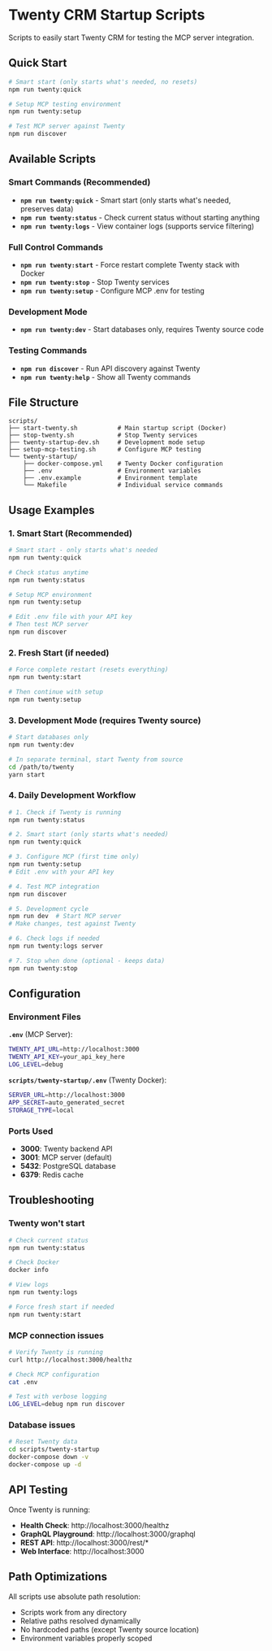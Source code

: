 # Twenty CRM Startup Scripts

Scripts to easily start Twenty CRM for testing the MCP server integration.

## Quick Start

```bash
# Smart start (only starts what's needed, no resets)
npm run twenty:quick

# Setup MCP testing environment
npm run twenty:setup

# Test MCP server against Twenty
npm run discover
```

## Available Scripts

### Smart Commands (Recommended)

- **`npm run twenty:quick`** - Smart start (only starts what's needed, preserves data)
- **`npm run twenty:status`** - Check current status without starting anything
- **`npm run twenty:logs`** - View container logs (supports service filtering)

### Full Control Commands

- **`npm run twenty:start`** - Force restart complete Twenty stack with Docker
- **`npm run twenty:stop`** - Stop Twenty services
- **`npm run twenty:setup`** - Configure MCP .env for testing

### Development Mode

- **`npm run twenty:dev`** - Start databases only, requires Twenty source code

### Testing Commands

- **`npm run discover`** - Run API discovery against Twenty
- **`npm run twenty:help`** - Show all Twenty commands

## File Structure

```
scripts/
├── start-twenty.sh           # Main startup script (Docker)
├── stop-twenty.sh            # Stop Twenty services
├── twenty-startup-dev.sh     # Development mode setup
├── setup-mcp-testing.sh      # Configure MCP testing
└── twenty-startup/
    ├── docker-compose.yml    # Twenty Docker configuration
    ├── .env                  # Environment variables
    ├── .env.example          # Environment template
    └── Makefile              # Individual service commands
```

## Usage Examples

### 1. Smart Start (Recommended)

```bash
# Smart start - only starts what's needed
npm run twenty:quick

# Check status anytime
npm run twenty:status

# Setup MCP environment
npm run twenty:setup

# Edit .env file with your API key
# Then test MCP server
npm run discover
```

### 2. Fresh Start (if needed)

```bash
# Force complete restart (resets everything)
npm run twenty:start

# Then continue with setup
npm run twenty:setup
```

### 3. Development Mode (requires Twenty source)

```bash
# Start databases only
npm run twenty:dev

# In separate terminal, start Twenty from source
cd /path/to/twenty
yarn start
```

### 4. Daily Development Workflow

```bash
# 1. Check if Twenty is running
npm run twenty:status

# 2. Smart start (only starts what's needed)
npm run twenty:quick

# 3. Configure MCP (first time only)
npm run twenty:setup
# Edit .env with your API key

# 4. Test MCP integration
npm run discover

# 5. Development cycle
npm run dev  # Start MCP server
# Make changes, test against Twenty

# 6. Check logs if needed
npm run twenty:logs server

# 7. Stop when done (optional - keeps data)
npm run twenty:stop
```

## Configuration

### Environment Files

**`.env`** (MCP Server):
```bash
TWENTY_API_URL=http://localhost:3000
TWENTY_API_KEY=your_api_key_here
LOG_LEVEL=debug
```

**`scripts/twenty-startup/.env`** (Twenty Docker):
```bash
SERVER_URL=http://localhost:3000
APP_SECRET=auto_generated_secret
STORAGE_TYPE=local
```

### Ports Used

- **3000**: Twenty backend API
- **3001**: MCP server (default)
- **5432**: PostgreSQL database
- **6379**: Redis cache

## Troubleshooting

### Twenty won't start
```bash
# Check current status
npm run twenty:status

# Check Docker
docker info

# View logs
npm run twenty:logs

# Force fresh start if needed
npm run twenty:start
```

### MCP connection issues
```bash
# Verify Twenty is running
curl http://localhost:3000/healthz

# Check MCP configuration
cat .env

# Test with verbose logging
LOG_LEVEL=debug npm run discover
```

### Database issues
```bash
# Reset Twenty data
cd scripts/twenty-startup
docker-compose down -v
docker-compose up -d
```

## API Testing

Once Twenty is running:

- **Health Check**: http://localhost:3000/healthz
- **GraphQL Playground**: http://localhost:3000/graphql
- **REST API**: http://localhost:3000/rest/*
- **Web Interface**: http://localhost:3000

## Path Optimizations

All scripts use absolute path resolution:
- Scripts work from any directory
- Relative paths resolved dynamically
- No hardcoded paths (except Twenty source location)
- Environment variables properly scoped